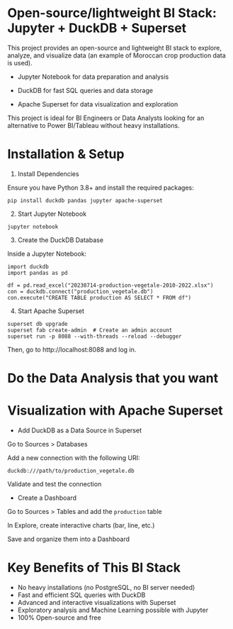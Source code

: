 # Open-source/lightweight BI Stack: Jupyter + DuckDB + Superset

This project provides an open-source and lightweight BI stack to explore, analyze, and visualize data (an example of Moroccan crop production data is used).

- Jupyter Notebook for data preparation and analysis

- DuckDB for fast SQL queries and data storage

- Apache Superset for data visualization and exploration

This project is ideal for BI Engineers or Data Analysts looking for an alternative to Power BI/Tableau without heavy installations.

# Installation & Setup

1. Install Dependencies

Ensure you have Python 3.8+ and install the required packages:
```
pip install duckdb pandas jupyter apache-superset
```
2. Start Jupyter Notebook
```
jupyter notebook
```
3. Create the DuckDB Database

Inside a Jupyter Notebook:
```
import duckdb
import pandas as pd

df = pd.read_excel("20230714-production-vegetale-2010-2022.xlsx")
con = duckdb.connect("production_vegetale.db")
con.execute("CREATE TABLE production AS SELECT * FROM df")
```
4. Start Apache Superset
```
superset db upgrade
superset fab create-admin  # Create an admin account
superset run -p 8088 --with-threads --reload --debugger
```
Then, go to http://localhost:8088 and log in.

# Do the Data Analysis that you want

# Visualization with Apache Superset

- Add DuckDB as a Data Source in Superset

Go to Sources > Databases

Add a new connection with the following URI:
```
duckdb:///path/to/production_vegetale.db
```
Validate and test the connection

- Create a Dashboard

Go to Sources > Tables and add the `production` table

In Explore, create interactive charts (bar, line, etc.)

Save and organize them into a Dashboard

# Key Benefits of This BI Stack

+ No heavy installations (no PostgreSQL, no BI server needed)
+ Fast and efficient SQL queries with DuckDB
+ Advanced and interactive visualizations with Superset
+ Exploratory analysis and Machine Learning possible with Jupyter
+ 100% Open-source and free
